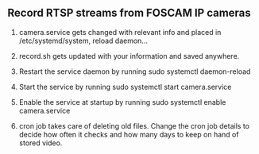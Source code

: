 Record RTSP streams from FOSCAM IP cameras
--------------------------------------------

1. camera.service gets changed with relevant info and placed in /etc/systemd/system, reload daemon...

2. record.sh gets updated with your information and saved anywhere.

3. Restart the service daemon by running sudo systemctl daemon-reload

4. Start the service by running sudo systemctl start camera.service

5. Enable the service at startup by running sudo systemctl enable camera.service

6. cron job takes care of deleting old files. Change the cron job details to decide how often it checks and how many days to keep on hand of stored video.
